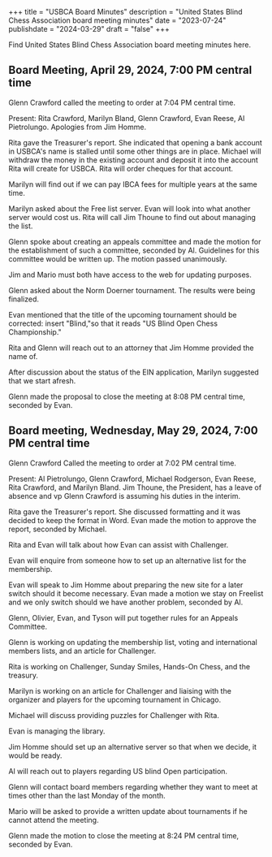+++
title = "USBCA Board Minutes"
description = "United States Blind Chess Association board meeting minutes"
date = "2023-07-24"
publishdate = "2024-03-29"
draft = "false"
+++

Find United States Blind Chess Association board meeting minutes here.

## Board Meeting, April 29, 2024, 7:00 PM central time

Glenn Crawford called the meeting to order at 7:04 PM central time.

Present: Rita Crawford, Marilyn Bland, Glenn Crawford, Evan Reese, Al Pietrolungo. Apologies from Jim Homme.

Rita gave the Treasurer's report. She indicated that opening a bank account in USBCA's name is stalled until some other things are in place. Michael will withdraw the money in the existing account and deposit it into the account Rita will create for USBCA. Rita will order cheques for that account.

Marilyn will find out if we can pay IBCA fees for multiple years at the same time.

Marilyn asked about the Free list server. Evan will look into what another server would cost us. Rita will call Jim Thoune to find out about managing the list.

Glenn spoke about creating an appeals committee and made the motion for the establishment of such a committee, seconded by Al. Guidelines for this committee would be written up.  The motion passed unanimously.

Jim and Mario must both have access to the web for updating purposes.

Glenn asked about the Norm Doerner tournament. The results were being finalized.

Evan mentioned that the title of the upcoming tournament should be corrected: insert "Blind,"so that it reads "US Blind Open Chess Championship."

Rita and Glenn will reach out to an attorney that Jim Homme provided the name of.

After discussion about the status of the EIN application, Marilyn suggested that we start afresh.

Glenn made the proposal to close the meeting at 8:08 PM central time, seconded by Evan.

## Board meeting, Wednesday, May 29, 2024, 7:00 PM central time

Glenn Crawford Called the meeting to order at 7:02 PM central time.

Present: Al Pietrolungo, Glenn Crawford, Michael Rodgerson, Evan Reese, Rita Crawford, and Marilyn Bland. Jim Thoune, the President, has a leave of absence and vp Glenn Crawford is assuming his duties in the interim.

Rita gave the Treasurer's report. She discussed formatting and it was decided to keep the format in Word. Evan made the motion to approve the report, seconded by Michael.

Rita and Evan will talk about how Evan can assist with Challenger.

Evan will enquire from someone how to set up an alternative list for the membership.

Evan will speak to Jim Homme about preparing the new site for a later switch should it become necessary. Evan made a motion we stay on Freelist and we only switch should we have another problem, seconded by Al.

Glenn, Olivier, Evan, and Tyson will put together rules for an Appeals Committee.

Glenn is working on updating the membership list, voting and international members lists, and an article for Challenger.

Rita is working on Challenger, Sunday Smiles, Hands-On Chess, and the treasury.

Marilyn is working on an article for Challenger and liaising with the organizer and players for the upcoming tournament in Chicago.

Michael will discuss providing puzzles for Challenger with Rita.

Evan is managing the library.

Jim Homme should set up an alternative server so that when we decide, it would be ready.

Al will reach out to players regarding US blind Open participation.

Glenn will contact board members regarding whether they want to meet at times other than the last Monday of the month.

Mario will be asked to provide a written update about tournaments if he cannot attend the meeting.

Glenn made the motion to close the meeting at 8:24 PM central time, seconded by Evan.
